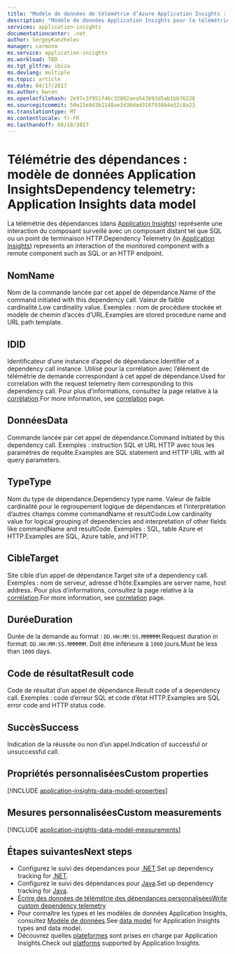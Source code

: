 ```yaml
---
title: "Modèle de données de télémétrie d’Azure Application Insights : télémétrie des dépendances | Microsoft Docs"
description: "Modèle de données Application Insights pour la télémétrie des dépendances"
services: application-insights
documentationcenter: .net
author: SergeyKanzhelev
manager: carmonm
ms.service: application-insights
ms.workload: TBD
ms.tgt_pltfrm: ibiza
ms.devlang: multiple
ms.topic: article
ms.date: 04/17/2017
ms.author: bwren
ms.openlocfilehash: 2e97c3f951f46c32802aea543b93d5ab1bb76228
ms.sourcegitcommit: 50e23e8d3b1148ae2d36dad3167936b4e52c8a23
ms.translationtype: MT
ms.contentlocale: fr-FR
ms.lasthandoff: 08/18/2017
---
```

# <a name="dependency-telemetry-application-insights-data-model"></a><span data-ttu-id="6f138-103">Télémétrie des dépendances : modèle de données Application Insights</span><span class="sxs-lookup"><span data-stu-id="6f138-103">Dependency telemetry: Application Insights data model</span></span>

<span data-ttu-id="6f138-104">La télémétrie des dépendances (dans [Application Insights](app-insights-overview.md)) représente une interaction du composant surveillé avec un composant distant tel que SQL ou un point de terminaison HTTP.</span><span class="sxs-lookup"><span data-stu-id="6f138-104">Dependency Telemetry (in [Application Insights](app-insights-overview.md)) represents an interaction of the monitored component with a remote component such as SQL or an HTTP endpoint.</span></span>

## <a name="name"></a><span data-ttu-id="6f138-105">Nom</span><span class="sxs-lookup"><span data-stu-id="6f138-105">Name</span></span>

<span data-ttu-id="6f138-106">Nom de la commande lancée par cet appel de dépendance.</span><span class="sxs-lookup"><span data-stu-id="6f138-106">Name of the command initiated with this dependency call.</span></span> <span data-ttu-id="6f138-107">Valeur de faible cardinalité.</span><span class="sxs-lookup"><span data-stu-id="6f138-107">Low cardinality value.</span></span> <span data-ttu-id="6f138-108">Exemples : nom de procédure stockée et modèle de chemin d’accès d’URL.</span><span class="sxs-lookup"><span data-stu-id="6f138-108">Examples are stored procedure name and URL path template.</span></span>

## <a name="id"></a><span data-ttu-id="6f138-109">ID</span><span class="sxs-lookup"><span data-stu-id="6f138-109">ID</span></span>

<span data-ttu-id="6f138-110">Identificateur d’une instance d’appel de dépendance.</span><span class="sxs-lookup"><span data-stu-id="6f138-110">Identifier of a dependency call instance.</span></span> <span data-ttu-id="6f138-111">Utilisé pour la corrélation avec l’élément de télémétrie de demande correspondant à cet appel de dépendance.</span><span class="sxs-lookup"><span data-stu-id="6f138-111">Used for correlation with the request telemetry item corresponding to this dependency call.</span></span> <span data-ttu-id="6f138-112">Pour plus d’informations, consultez la page relative à la [corrélation](application-insights-correlation.md).</span><span class="sxs-lookup"><span data-stu-id="6f138-112">For more information, see [correlation](application-insights-correlation.md) page.</span></span>

## <a name="data"></a><span data-ttu-id="6f138-113">Données</span><span class="sxs-lookup"><span data-stu-id="6f138-113">Data</span></span>

<span data-ttu-id="6f138-114">Commande lancée par cet appel de dépendance.</span><span class="sxs-lookup"><span data-stu-id="6f138-114">Command initiated by this dependency call.</span></span> <span data-ttu-id="6f138-115">Exemples : instruction SQL et URL HTTP avec tous les paramètres de requête.</span><span class="sxs-lookup"><span data-stu-id="6f138-115">Examples are SQL statement and HTTP URL with all query parameters.</span></span>

## <a name="type"></a><span data-ttu-id="6f138-116">Type</span><span class="sxs-lookup"><span data-stu-id="6f138-116">Type</span></span>

<span data-ttu-id="6f138-117">Nom du type de dépendance.</span><span class="sxs-lookup"><span data-stu-id="6f138-117">Dependency type name.</span></span> <span data-ttu-id="6f138-118">Valeur de faible cardinalité pour le regroupement logique de dépendances et l’interprétation d’autres champs comme commandName et resultCode.</span><span class="sxs-lookup"><span data-stu-id="6f138-118">Low cardinality value for logical grouping of dependencies and interpretation of other fields like commandName and resultCode.</span></span> <span data-ttu-id="6f138-119">Exemples : SQL, table Azure et HTTP.</span><span class="sxs-lookup"><span data-stu-id="6f138-119">Examples are SQL, Azure table, and HTTP.</span></span>

## <a name="target"></a><span data-ttu-id="6f138-120">Cible</span><span class="sxs-lookup"><span data-stu-id="6f138-120">Target</span></span>

<span data-ttu-id="6f138-121">Site cible d’un appel de dépendance.</span><span class="sxs-lookup"><span data-stu-id="6f138-121">Target site of a dependency call.</span></span> <span data-ttu-id="6f138-122">Exemples : nom de serveur, adresse d’hôte.</span><span class="sxs-lookup"><span data-stu-id="6f138-122">Examples are server name, host address.</span></span> <span data-ttu-id="6f138-123">Pour plus d’informations, consultez la page relative à la [corrélation](application-insights-correlation.md).</span><span class="sxs-lookup"><span data-stu-id="6f138-123">For more information, see [correlation](application-insights-correlation.md) page.</span></span>

## <a name="duration"></a><span data-ttu-id="6f138-124">Durée</span><span class="sxs-lookup"><span data-stu-id="6f138-124">Duration</span></span>

<span data-ttu-id="6f138-125">Durée de la demande au format : `DD.HH:MM:SS.MMMMMM`.</span><span class="sxs-lookup"><span data-stu-id="6f138-125">Request duration in format: `DD.HH:MM:SS.MMMMMM`.</span></span> <span data-ttu-id="6f138-126">Doit être inférieure à `1000` jours.</span><span class="sxs-lookup"><span data-stu-id="6f138-126">Must be less than `1000` days.</span></span>

## <a name="result-code"></a><span data-ttu-id="6f138-127">Code de résultat</span><span class="sxs-lookup"><span data-stu-id="6f138-127">Result code</span></span>

<span data-ttu-id="6f138-128">Code de résultat d’un appel de dépendance.</span><span class="sxs-lookup"><span data-stu-id="6f138-128">Result code of a dependency call.</span></span> <span data-ttu-id="6f138-129">Exemples : code d’erreur SQL et code d’état HTTP.</span><span class="sxs-lookup"><span data-stu-id="6f138-129">Examples are SQL error code and HTTP status code.</span></span>

## <a name="success"></a><span data-ttu-id="6f138-130">Succès</span><span class="sxs-lookup"><span data-stu-id="6f138-130">Success</span></span>

<span data-ttu-id="6f138-131">Indication de la réussite ou non d’un appel.</span><span class="sxs-lookup"><span data-stu-id="6f138-131">Indication of successful or unsuccessful call.</span></span>

## <a name="custom-properties"></a><span data-ttu-id="6f138-132">Propriétés personnalisées</span><span class="sxs-lookup"><span data-stu-id="6f138-132">Custom properties</span></span>

[!INCLUDE [application-insights-data-model-properties](../../includes/application-insights-data-model-properties.md)]

## <a name="custom-measurements"></a><span data-ttu-id="6f138-133">Mesures personnalisées</span><span class="sxs-lookup"><span data-stu-id="6f138-133">Custom measurements</span></span>

[!INCLUDE [application-insights-data-model-measurements](../../includes/application-insights-data-model-measurements.md)]


## <a name="next-steps"></a><span data-ttu-id="6f138-134">Étapes suivantes</span><span class="sxs-lookup"><span data-stu-id="6f138-134">Next steps</span></span>

- <span data-ttu-id="6f138-135">Configurez le suivi des dépendances pour [.NET](app-insights-asp-net-dependencies.md).</span><span class="sxs-lookup"><span data-stu-id="6f138-135">Set up dependency tracking for [.NET](app-insights-asp-net-dependencies.md).</span></span>
- <span data-ttu-id="6f138-136">Configurez le suivi des dépendances pour [Java](app-insights-java-agent.md).</span><span class="sxs-lookup"><span data-stu-id="6f138-136">Set up dependency tracking for [Java](app-insights-java-agent.md).</span></span>
- [<span data-ttu-id="6f138-137">Écrire des données de télémétrie des dépendances personnalisées</span><span class="sxs-lookup"><span data-stu-id="6f138-137">Write custom dependency telemetry</span></span>](app-insights-api-custom-events-metrics.md#trackdependency)
- <span data-ttu-id="6f138-138">Pour connaître les types et les modèles de données Application Insights, consultez [Modèle de données](application-insights-data-model.md).</span><span class="sxs-lookup"><span data-stu-id="6f138-138">See [data model](application-insights-data-model.md) for Application Insights types and data model.</span></span>
- <span data-ttu-id="6f138-139">Découvrez quelles [plateformes](app-insights-platforms.md) sont prises en charge par Application Insights.</span><span class="sxs-lookup"><span data-stu-id="6f138-139">Check out [platforms](app-insights-platforms.md) supported by Application Insights.</span></span>
